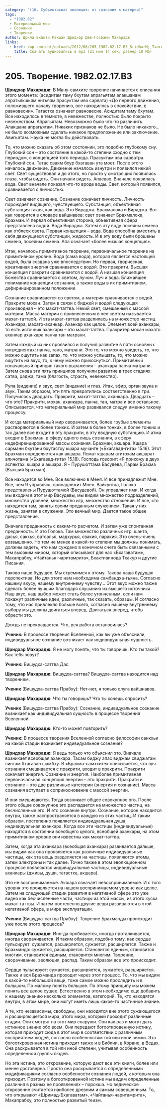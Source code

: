 ```yaml
---
category: "(16. Субъективная эволюция: от сознания к материи)"
tags:
  - "1982.02"
  - Материальный мир
  - Сознание
  - Творение
author: Шрила Бхакти Ракшак Шридхар Дев-Госвами Махарадж
links:
  - href: /wp-content/uploads/2012/08/205_1982.02.17.B3_SridharMj_Tvorenie.mp3
    title: Скачать аудиозапись в mp3 (21 мин 14 сек, размер 10 Мб)
---
```


# 205. Творение. 1982.02.17.B3

**Шридхар Махарадж:** В Ману-самхите творение начинается с описания этого момента: (асидитам таму бхутам апрагьятам алакшанам апратьякшьям нигьяям прасуктам иво сарвата) «До первого движения, положившего началу творению, все находилось в спокойствии, в равновесии». Татастха означает равновесие. Асидитам таму бхутам. Все находилось в темноте, в невежестве, полностью было покрыто невежеством. Апрагьятам. Невозможно было что-то различить. Алакшана апрагьятам. Никаких признаков не было. Не было никакого… не было возможным сделать никакое предположение или заключение. Авигьятам. Наука не могла бы действовать.

То, что можно сказать об этом состоянии, это подобно глубокому сну. Глубокий сон – это состояние в какой-то степени сходно с тем периодом, с концепцией того периода. Прасуктам эва сарватра. Глубокий сон. Татас сваям бхур бхагаван ута моет. После этого началось движение. Движение началось изнутри и появился некий свет. Свет существовал и до этого, но просто у смотрящих появились глаза, чтобы видеть. Они начали видеть. Апаевах. Вначале появилась вода. Свет вначале показал что-то вроде воды. Свет, который появился, сравнивается с личностью.

Свет означает сознание. Сознание означает личность. Личность порождает видящего, чувствуещего. Субстанция, объективная субстанция такая, как вода. Это Вираджа. Брахмалока и Вираджа. Вот как говорится в словаре вайшнавов: свет означает Брахмалока, Брахман. И первая объективная сторона, объективная сфера представлена водой. Вода Вираджа. Затем в эту воду посеяны семена как отблеск света. Первая концепция – вода. Вода способна вместить в себя движущиеся субстанции, жидкость. И в эту воду были брошены семена, посеяны семена. Апа означает «более низшая концепция».

Итак, началось примитивное творение, первоначальное творение на примитивном уровне. Вода (сама вода), которая является настоящей водой, была создана уже впоследствии. Но первая, творческая, креативная энергия сравнивается с водой. Это пракрити. Высшая концепция пракрити сравнивается с водой. А низшая концепция Божества сравнивается с светом, лучом. Луч и вода. Ближайшее понимание концепции сознания, а также воды в их примитивном, дефиринцированном положении.

Сознание сравнивается со светом, а материя сравнивается с водой. Пракрите мохан. Затем в связи с биджей и водой следующая производная – это махат-таттва. Некий свет, смешанный с массой материи. Масса материи с привнесенным в нее светом называется махат-таттвой. И эта махат-таттва разделилась на множество частиц. Аханкара, махато-аханкар. Аханкар как целое. Элемент всей аханкары, то есть источник аханкары – это махат-таттва. Пракритер мохан махато аханкар аханкара панча тан матрани.

Затем каждый из них проявился и получил развитие в пяти основных ингредиентах: панча, тано, матрани. Это то, что можно увидеть, то, что можно ощутить как запах, то, что можно услышать, то, что можно ощутить на вкус, то, к чему можно прикоснуться. Примитивный изначальный принцип такого выражения – аханкара панча матрани. Затем снова эти пять принципов получили развитие в трех стадиях: сатва, раджа, тама (благость, страсть, невежество).

Рупа (видение) и звук, свет (видение) и глаз. Итак, эфир, орган звука и звук. Таким образом, эти пять превратились соответственно в три. Получилось двадцать. Пракрити, махат-таттва, аханкара. Двадцать – что это? Пракрити, мохан, аханкара, панча, тан, матра и все остальное. Описывается, что материальный мир развивался следуя именно такому процессу.

И когда материальный мир сворачивается, более грубые элементы растворяются в более тонких. И затем в более тонких, в более тонких и так далее все входит в эту пракрити, в эту вводную субстанцию. И атма входит в Брахман, в сферу одного лишь сознания, в сферу недефиренцированной массы сознания. Брахман, акшара. Кшара сармани бхутани бхутастху кшара мучанте («Бхагавад-гита» 15.16). Этот Брахман определяется как акшара. Ясмат кшарам атитохам акшарат апичотама («Бхагавад-гита» 15.18). Господь говорит: «Я прихожу в двух аспектах: кшара и акшара. Я – Пурушоттама Васудева, Парам Брахма (Высший Брахман).

Все находится во Мне. Все включено в Меня. И все принадлежит Мне. Все, чем Я управляю, принадлежит Мне». Вайкунтха, Голока представлены Пурушоттамой (Васудевой). Он управляет ими. И когда мы входим в этот мир Васудевы, мы видим множество подразделений, множество уровней, множество игр, множество отношений. И все, кто находится там, заняты своим преданным служением. Такая у них жизнь, занятая в служении. Это вечный мир. Дается такое общее представление.

Вначале преданность с каким-то расчетом. И затем уже спонтанная преданность. И это Голока. Там множество различных игр: шанта, дасья, сакхья, ватсалья, мадхурья, свакия, паракия. Это очень-очень возвышенно. Но тем не менее в какой-то степени мы должны понимать, должны видеть, что нам суждено в конечном счете быть связанными с тем высоким миром, который описывают для нас «Бхагаватам», Махапрабху, «Чайтанья-чаритамрита», Бхактивинода Тхакур и другие Писания.

Таково наше будущее. Мы стремимся к этому. Такова наша будущая перспектива. Но для этого нам необходима самбандха-гьяна. Согласно нашему вкусу, нашему внутреннему чувству… Этот вкус можно также сделать более лучшим благодаря слушанию из высшего источника. Наш вкус, наш выбор может стать более утонченным, если нам покажут различные идеи, различные, так сказать, образцы. И согласно тому, что нас привлекло больше всего, согласно нашему внутреннему выбору мы должны двигаться вперед. Двигаться вперед, чтобы обрести это.

Дождь не прекращается. Что, вся работа остановилась?

**Ученик:** В процессе творения Вселенной, как вы уже объяснили, индивидуальное сознание возникает как индивидуальная сущность.

**Шридхар Махарадж:** Я не могу понять, что ты говоришь. Кто ты такой? Как тебя зовут?

**Ученик:** Вишудха-саттва Дас.

**Шридхар Махарадж:** Вишудха-саттва? Вишудха-саттва находится над творением.

**Ученик** (Вишудха-саттва Прабху): Нет-нет, я только слуга вайшнавов.

**Шридхар Махарадж:** Что ты говоришь? Что ты хочешь спросить?

**Ученик** (Вишудха-саттва Прабху): Сознание, индивидуальное сознание возникает как индивидуальная сущность в процессе творения Вселенной.

**Шридхар Махарадж:** Кто-то может повторить?

**Ученик:** В процессе творения Вселенной согласно философии санкхьи на какой стадии возникает индивидуальное сознание?

**Шридхар Махарадж:** Я ведь только что объяснил это. Вначале возникает всеобщая аханкара. Тасам биджу апас виджам свиджатам лингам бхагаван шамбху. В «Брахма-самххите» описывается, что луч сознания смешивается с пракрити, входит в пракрити. Пракрити означает энергия. Сознание и энергия. Наиболее примитивная первоначальная концепция энергии – это пракрити. Пракрити и сознание – это две различные категории (энергия и сознание). Масса сознания вступает в соприкосновение с массой энергии.

И они смешиваются. Тогда возникает общее совокупное эго. После этого общее совокупное эго распадается на множество частиц, на бесчисленные эго. И это сознание внутри. Сознание, которое находится внутри, также распространяется в каждую из этих частиц. И таким образом, постепенно появляется индивидуальная душа, индивидуальная аханкара. Когда все эти частицы (индивидуальные) находятся в состоянии всеобщего целого, всеобщей аханкары, на этом примитивном уровне они известны как махат-таттва.

Затем, когда эта аханкара (всеобщая аханкара) развивается дальше, мы видим как она проявляется как различные индивидуальные частицы, как эта вещь разделяется на частицы, появляются атомы, затем электроны и так далее. Точно также в этом эволюционном процессе появляются индивидуальные частицы, индивидуальные аханкары (дживы, души, татастха, акшара).

Это не воспринимаемое. Акшара означает невоспринимаемое. И с того уровня это проявляется на нашем воспринимаемом уровне как целое. Затем на следующей стадии развития в негативной сфере это уже видно как бесчисленные части, частицы из этой массы, из этого куска махат-таттвы. И затем постепенно другие вещи развиваются в этой негативной сфере, в мире эксплуатации.

**Ученик** (Вишудха-саттва Прабху): Творение Брахманды происходит уже после этого процесса?

**Шридхар Махарадж:** Иногда пробивается, иногда проталкивается, иногда сворачивается. И таким образом, подобно тому, как сердце пульсирует: сужается, расширяется, сужается, расширяется. Также и Брахманда: сужается, расширяется. Становится единым, становится многим, становится единым, становится многим. Творение, сворачивание, эволюция, распад. Таким образом все это происходит.

Сердце пульсирует: сужается, расширяется, сужается, расширяется. Также и вся Брахманда проходит через этот процесс. То, что мы видим в какой-то небольшой вещи, тоже самое можно проследить и в большом. По малому понять большое. По этому принципу мы можем понять все целое сущее. Естественно в этом необходимо еще добавить к нашему знанию несколько элементов, категорий. Те, кто находятся внутри, в этом мире, они могут иметь лишь какое-то частичное знание.

А те, кто независимы, свободны, они находятся вне этого сужающегося и расширяющегося мира, этого мира, который проходит различные стадии. Они смотрят на этот мир снаружи. Они как раз и могут дать истинное знание обо всем. Они передают богооткровенную истину, которая приходит сюда в этот мир в соответствии с различным восприятием людей, согласно особенностям той или иной земли. Эта богооткровенная истина приходит также и в Библии, в Коране, в Ведах. Она раскрывается в той или иной степени, учитывая особенность определенной группы людей.

Но эта истина, это откровение, которую дают все эти книги, более или менее достоверна. Просто она раскрывается с определенными модификациями согласно особенности сознания людей, к которым она приходит. Поэтому в богооткровенной истине мы видим определенные различия в разных ее проявлениях – порокша. Но ведическое откровение считается наиболее древним и самым совершенным. То, что открывают «Шримад-Бхагаватам», «Чайтанья-чаритамрита», Махапрабху, это полностью развитый теизм.

